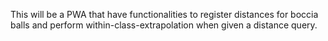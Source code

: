This will be a PWA that have functionalities to register distances for boccia balls and perform within-class-extrapolation when given a distance query.
